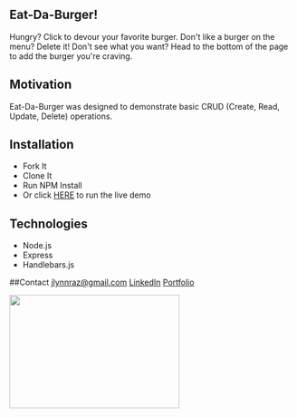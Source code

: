 ## Eat-Da-Burger!
Hungry? Click to devour your favorite burger. Don't like a burger on the menu? Delete it! Don't see what you want? Head to the bottom of the page to add the burger you're craving.

## Motivation
Eat-Da-Burger was designed to demonstrate basic CRUD (Create, Read, Update, Delete) operations.

## Installation
* Fork It
* Clone It
* Run NPM Install
* Or click [HERE](https://fast-harbor-46897.herokuapp.com/) to run the live demo

## Technologies
* Node.js
* Express
* Handlebars.js

##Contact
jlynnraz@gmail.com
[LinkedIn](https://www.linkedin.com/in/jaimee-razee/)
[Portfolio](https://jlynnraz.github.io/Portfolio2/)


<img src="https://vignette.wikia.nocookie.net/spongebob/images/1/1c/Goodbye%2C_Krabby_Patty_205.png/revision/latest?cb=20170310020905" data-canonical-src="https://gyazo.com/eb5c5741b6a9a16c692170a41a49c858.png" width="300" height="200" />

